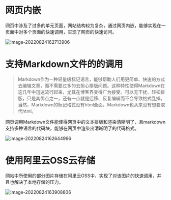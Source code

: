 # 网页内嵌

网页中涉及了过多的单元页面，网站结构较为复杂，通过网页内嵌，能够实现在一页面中对多个页面的快速调用，实现了网页的快速访问。

![image-20220824162713906](https://murhyimgur.oss-cn-beijing.aliyuncs.com/ouclesson/image-20220824162713906.png)

# 支持Markdown文件的的调用

>Markdown作为一种轻量级标记语言，能够帮助人们用更简单、快速的方式去编辑文章，而不需要过多的去担心排版问题。这种特性使得Markdown在这几年中迅速流行起来，尤其在博客界变得广为接受。可以无干扰、轻松排版，只是其优点之一，还有一点就是迁移、反复编辑而不会导致格式乱掉。当然，Markdown的标记格式没有html全面，Markdown也从来没有想要取代html。

网页调用Markdown文件能使得网页中的文本排版和渲染清晰明了，且markdown支持多种语言的代码块，能够在网页中渲染出清晰明了的代码格式。

![image-20220824162644996](https://murhyimgur.oss-cn-beijing.aliyuncs.com/ouclesson/image-20220824162644996.png)


# 使用阿里云OSS云存储

网站中所使用的部分图片存储在阿里云OSS中，实现了对该图片的快速调用，并且也解决了本地存储的压力。

![image-20220824163908806](https://murhyimgur.oss-cn-beijing.aliyuncs.com/ouclesson/image-20220824163908806.png)